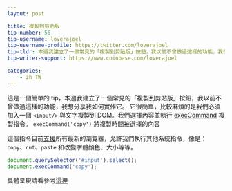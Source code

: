 ```yaml
---
layout: post

title: 複製到剪貼版
tip-number: 56
tip-username: loverajoel
tip-username-profile: https://twitter.com/loverajoel
tip-tldr: 本週我建立了一個常見的「複製到剪貼版」按鈕，我以前不曾做過這樣的功能，我想分享我如何實作它。
tip-writer-support: https://www.coinbase.com/loverajoel

categories:
    - zh_TW
---
```


這是一個簡單的 tip，本週我建立了一個常見的「複製到剪貼版」按鈕，我以前不曾做過這樣的功能，我想分享我如何實作它。
它很簡單，比較麻煩的是我們必須加入一個 `<input/>` 與文字複製到 DOM。我們選擇內容並執行 [execCommand](https://developer.mozilla.org/en-US/docs/Web/API/Document/execCommand) 複製指令。
`execCommand('copy')` 將複製時間被選擇的內容

這個指令目前[支援](http://caniuse.com/#search=execCommand)所有最新的瀏覽器，允許我們執行其他系統指令，像是：`copy`、`cut`、`paste` 和改變字體顏色、大小等等。

```js
document.querySelector('#input').select();
document.execCommand('copy');
```

具體呈現請看參考[這裡](https://jsbin.com/huhozu/edit?html,js,output)
